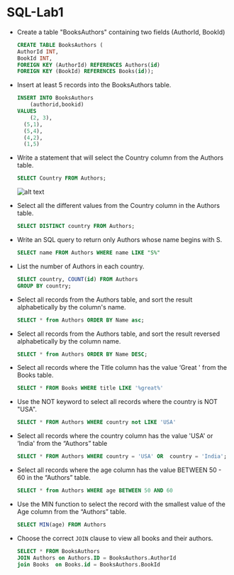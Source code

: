 # SQL-Lab1
- Create a table "BooksAuthors" containing two fields (AuthorId, BookId)
  ```SQL
  CREATE TABLE BooksAuthors (
  AuthorId INT,
  BookId INT,
  FOREIGN KEY (AuthorId) REFERENCES Authors(id)
  FOREIGN KEY (BookId) REFERENCES Books(id));
  ```
  
- Insert at least 5 records into the BooksAuthors table.
  ```SQL
  INSERT INTO BooksAuthors
	  (authorid,bookid)
  VALUES
	  (2, 3),
    (5,1),
    (5,4),
    (4,2),
    (1,5)
  ```
- Write a statement that will select the Country column from the Authors table.
  ```SQL
  SELECT Country FROM Authors;
  ```
  ![alt text](image.jpg)
- Select all the different values from the Country column in the Authors table.
  ```SQL
  SELECT DISTINCT country FROM Authors;
  ```
- Write an SQL query to return only Authors whose name begins with S.
  ```SQL
  SELECT name FROM Authors WHERE name LIKE "S%"
  ```
- List the number of Authors in each country.
  ```SQL
  SELECT country, COUNT(id) FROM Authors 
  GROUP BY country;
  ```
- Select all records from the Authors table, and sort the result alphabetically by the column's name.
  ```SQL
  SELECT * from Authors ORDER BY Name asc;
  ```
- Select all records from the Authors table, and sort the result reversed alphabetically by the column name.
  ```SQL
  SELECT * from Authors ORDER BY Name DESC;
  ```
- Select all records where the Title column has the value ‘Great ' from the Books table.
  ```SQL
  SELECT * FROM Books WHERE title LIKE '%great%'
  ```
- Use the NOT keyword to select all records where the country is NOT "USA".
  ```SQL
  SELECT * FROM Authors WHERE country not LIKE 'USA'
  ```
- Select all records where the country column has the value 'USA' or ‘India' from the “Authors” table
  ```SQL
  SELECT * FROM Authors WHERE country = 'USA' OR  country = 'India';
  ```
- Select all records where the age column has the value BETWEEN 50 - 60 in the “Authors” table.
  ```SQL
  SELECT * from Authors WHERE age BETWEEN 50 AND 60
  ```
- Use the MIN function to select the record with the smallest value of the Age column from the “Authors” table.
  ```SQL
  SELECT MIN(age) FROM Authors
  ```
- Choose the correct `JOIN` clause to view all books and their authors.
  ```SQL
  SELECT * FROM BooksAuthors
  JOIN Authors on Authors.ID = BooksAuthors.AuthorId
  join Books  on Books.id = BooksAuthors.BookId
  ```

